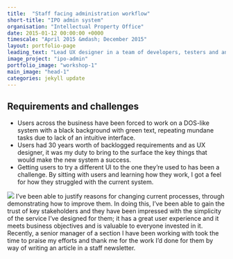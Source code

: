 ```yaml
---
title:  "Staff facing administration workflow"
short-title: "IPO admin system"
organisation: "Intellectual Property Office"
date: 2015-01-12 00:00:00 +0000
timescale: "April 2015 &mdash; December 2015"
layout: portfolio-page
leading_text: "Lead UX designer in a team of developers, testers and analysts, tasked with creating a strategy, framework and design for a newly designed system that will replace a thirty year old mainframe system."
image_project: "ipo-admin"
portfolio_image: "workshop-1"
main_image: "head-1"
categories: jekyll update
---
```


<h2 class="heading-medium">Requirements and challenges</h2>
<ul>
  <li>Users across the business have been forced to work on a DOS-like system with a black background with green text, repeating mundane tasks due to lack of an intuitive interface.</li>
  <li>Users had 30 years worth of backlogged requirements and as UX designer, it was my duty to bring to the surface the key things that would make the new system a success.</li>
  <li>Getting users to try a different UI to the one they’re used to has been a challenge. By sitting with users and learning how they work, I got a feel for how they struggled with the current system.</li>
</ul>
<img class="left" src="/images/{{ page.image_project }}/persona-nathan.jpg" />
  I’ve been able to justify reasons for changing current processes, through demonstrating how to improve them. In doing this, I’ve been able to gain the trust of key stakeholders and they have been impressed with the simplicity of the service I’ve designed for them; it has a great user experience and it meets business objectives and is valuable to everyone invested in it. Recently, a senior manager of a section I have been working with took the time to praise my efforts and thank me for the work I’d done for them by way of writing an article in a staff newsletter.
